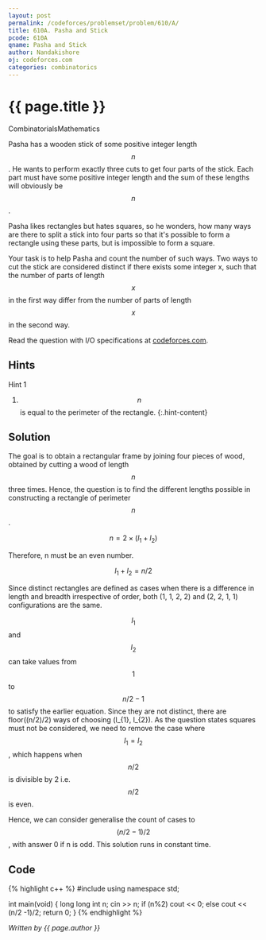 ```yaml
---
layout: post
permalink: /codeforces/problemset/problem/610/A/
title: 610A. Pasha and Stick
pcode: 610A
qname: Pasha and Stick
author: Nandakishore
oj: codeforces.com
categories: combinatorics
---
```


{{ page.title }}
================

<span class="tag-boxed">Combinatorials</span><span class="tag-boxed">Mathematics</span>

Pasha has a wooden stick of some positive integer length $$n$$. He wants to perform exactly three cuts to get four parts of the stick. Each part must have some positive integer length and the sum of these lengths will obviously be $$n$$.

Pasha likes rectangles but hates squares, so he wonders, how many ways are there to split a stick into four parts so that it's possible to form a rectangle using these parts, but is impossible to form a square.

Your task is to help Pasha and count the number of such ways. Two ways to cut the stick are considered distinct if there exists some integer x, such that the number of parts of length $$x$$ in the first way differ from the number of parts of length $$x$$ in the second way.

Read the question with I/O specifications at [codeforces.com](https://codeforces.com/problemset/problem/610/A/).

Hints
-----

<a class="hint-button">Hint 1</a>

1. $$n$$ is equal to the perimeter of the rectangle.
{:.hint-content}

Solution
--------

The goal is to obtain a rectangular frame by joining four pieces of wood, obtained by cutting a wood of length $$n$$ three times. Hence, the question is to find the different lengths possible in constructing a rectangle of perimeter $$n$$.

$$
n = 2\times(l_{1} + l_{2})
$$

Therefore, n must be an even number. 

$$
l_{1} + l_{2} = n/2
$$

Since distinct rectangles are defined as cases when there is a difference in length and breadth irrespective of order, both (1, 1, 2, 2) and (2, 2, 1, 1) configurations are the same.

$$l_{1}$$ and $$l_{2}$$ can take values from $$1$$ to $$n/2 - 1$$ to satisfy the earlier equation. Since they are not distinct, there are floor((n/2)/2) ways of choosing (l_{1}, l_{2}). As the question states squares must not be considered, we need to remove the case where $$l_{1} = l_{2}$$, which happens when $$n/2$$ is divisible by 2 i.e. $$n/2$$ is even.

Hence, we can consider generalise the count of cases to $$(n/2 - 1)/2$$, with answer 0 if n is odd. This solution runs in constant time.

Code
----

{% highlight c++ %}
#include<iostream>
using namespace std;

int main(void) {
  long long int n;
  cin >> n;
  if (n%2) cout << 0;
  else cout << (n/2 -1)/2;
  return 0;
}
{% endhighlight %}

*Written by {{ page.author }}*
